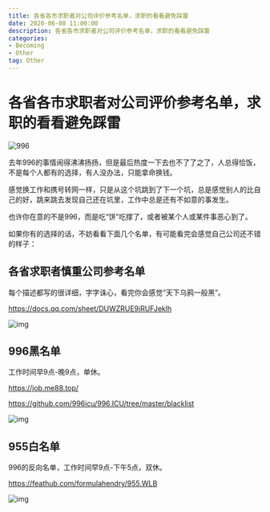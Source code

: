 ```yaml
---
title: 各省各市求职者对公司评价参考名单，求职的看看避免踩雷
date: 2020-06-08 11:00:00
description: 各省各市求职者对公司评价参考名单，求职的看看避免踩雷
categories:
- Becoming
- Other
tag: Other
---
```


# 各省各市求职者对公司评价参考名单，求职的看看避免踩雷

![996](https://image.naqub.cn//img/20200526012309.jpg)

去年996的事情闹得沸沸扬扬，但是最后热度一下去也不了了之了，人总得恰饭，不是每个人都有的选择，有人没办法，只能拿命换钱。

感觉换工作和携号转网一样，只是从这个坑跳到了下一个坑，总是感觉别人的比自己的好，跳来跳去发现自己还在坑里，工作中总是还有不如意的事发生。

也许你在意的不是996，而是吃“饼”吃撑了，或者被某个人或某件事恶心到了。

如果你有的选择的话，不妨看看下面几个名单，有可能看完会感觉自己公司还不错的样子：

 

## 各省求职者慎重公司参考名单

每个描述都写的很详细，字字诛心，看完你会感觉“天下乌鸦一般黑”。

https://docs.qq.com/sheet/DUWZRUE9iRUFJeklh

![img](https://image.naqub.cn//img/20200526020134.jpg)

 

## 996黑名单

工作时间早9点-晚9点，单休。

https://job.me88.top/

https://github.com/996icu/996.ICU/tree/master/blacklist

![img](https://image.naqub.cn//img/20200526020354.jpg)

 

## 955白名单

996的反向名单，工作时间早9点-下午5点，双休。

https://feathub.com/formulahendry/955.WLB

![img](https://image.naqub.cn//img/20200526020438.jpg)